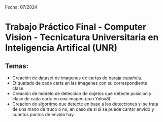 Fecha: 07/2024

# Trabajo Práctico Final - Computer Vision - Tecnicatura Universitaria en Inteligencia Artifical (UNR)

## Temas:

* Creación de dataset de imagenes de cartas de baraja española.
* Etiquetado de cada carta en las imagenes con su correspondiente clase.
* Creación de modelo de deteccion de objetos que detecte posicion y clase de cada carta en una imagen (con Yolov8).
* Creacion de algoritmo que detecte en base a las detecciones si se trata de una mano de truco o no, en caso de si si se puede cantar envido y cuantos puntos de envido hay.
